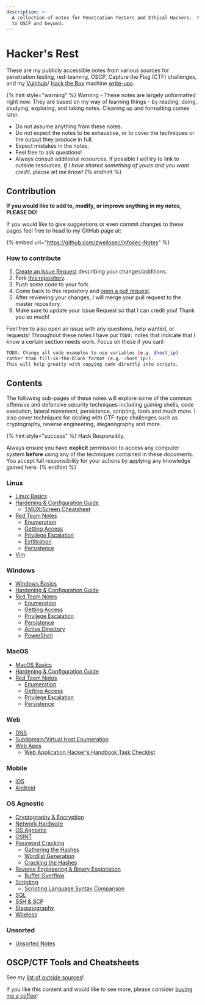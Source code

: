 ```yaml
---
description: >-
  A collection of notes for Penetration Testers and Ethical Hackers.  My journey
  to OSCP and beyond.
---
```


# Hacker's Rest

These are my publicly accessible notes from various sources for penetration testing, red-teaming, OSCP, Capture the Flag (CTF) challenges, and my [Vulnhub](https://www.vulnhub.com/)/ [Hack the Box](https://hackthebox.eu) machine [write-ups](https://zweilosec.github.io/).

{% hint style="warning" %}
Warning - These notes are largely unformatted right now. They are based on my way of learning things - by reading, doing, studying, exploring, and taking notes. Cleaning up and formatting comes later.

* Do not assume anything from these notes.
* Do not expect the notes to be exhaustive, or to cover the techniques or the output they produce in full.
* Expect mistakes in the notes.
* Feel free to ask questions!
* Always consult additional resources. If possible I will try to link to outside resources.  _If I have shared something of yours and you want credit, please let me know!_
{% endhint %}

## Contribution

**If you would like to add to, modify, or improve anything in my notes, PLEASE DO!**

If you would like to give suggestions or even commit changes to these pages feel free to head to my GitHub page at:

{% embed url="https://github.com/zweilosec/Infosec-Notes" %}

### How to contribute

1. [Create an Issue Request](https://github.com/zweilosec/Infosec-Notes/issues) describing your changes/additions.
2. Fork [this repository](https://github.com/zweilosec/Infosec-Notes).
3. Push some code to your fork.
4. Come back to this repository and [open a pull request](https://github.com/zweilosec/Infosec-Notes/pulls).
5. After reviewing your changes, I will merge your pull request to the master repository.
6. Make sure to update your Issue Request so that I can credit you! Thank you so much!

Feel free to also open an issue with any questions, help wanted, or requests!  Throughout these notes I have put `TODO:` notes that indicate that I know a certain section needs work.  Focus on these if you can!

```bash
TODO: Change all code examples to use variables (e.g. $host_ip)
rather than fill-in-the-blank format (e.g. <host_ip>). 
This will help greatly with copying code directly into scripts.
```

## Contents

The following sub-pages of these notes will explore some of the common offensive and defensive security techniques including gaining shells, code execution, lateral movement, persistence, scripting, tools and much more. I also cover techniques for dealing with CTF-type challenges such as cryptography, reverse engineering, steganography and more.

{% hint style="success" %}
Hack Responsibly.

Always ensure you have **explicit** permission to access any computer system **before** using any of the techniques contained in these documents. You accept full responsibility for your actions by applying any knowledge gained here.
{% endhint %}

### Linux

* [Linux Basics](linux-1/linux-basics.md)
* [Hardening & Configuration Guide ](linux-1/linux-hardening/)
  * [TMUX/Screen Cheatsheet](linux-1/linux-hardening/tmux-screen-cheatsheet.md)
* [Red Team Notes](linux-1/linux-redteam/)
  * [Enumeration](linux-1/linux-redteam/enumeration.md)
  * [Getting Access](linux-1/linux-redteam/getting-access.md)
  * [Privilege Escalation](linux-1/linux-redteam/privilege-escalation.md)
  * [Exfiltration](linux-1/linux-redteam/exfiltration.md)
  * [Persistence](linux-1/linux-redteam/persistance.md)
* [Vim](linux-1/vim.md)

### Windows

* [Windows Basics](windows-1/windows-basics.md)
* [Hardening & Configuration Guide](windows-1/windows-hardening.md) &#x20;
* [Red Team Notes](windows-1/windows-redteam/)
  * [Enumeration](windows-1/windows-redteam/enumeration.md)
  * [Getting Access](windows-1/windows-redteam/getting-access.md)
  * [Privilege Escalation](windows-1/windows-redteam/privilege-escalation.md)
  * [Persistence](windows-1/windows-redteam/persistence.md)
  * [Active Directory](windows-1/windows-redteam/active-directory/)
  * [PowerShell](windows-1/powershell.md)

### MacOS

* [MacOS Basics](macos/macos-basics.md)
* [Hardening & Configuration Guide](macos/macos-hardening.md)
* [Red Team Notes](macos/macos-redteam/)
  * [Enumeration](macos/macos-redteam/enumeration.md)
  * [Getting Access](macos/macos-redteam/getting-access.md)
  * [Privilege Escalation](macos/macos-redteam/privilege-escalation.md)
  * [Persistence](macos/macos-redteam/persistence.md)

### Web

* [DNS](web/dns.md)
* [Subdomain/Virtual Host Enumeration](web/web-notes/subdomain-virtual-host-enumeration.md)
* [Web Apps](web/web-notes/)
  * [Web Application Hacker's Handbook Task Checklist](web/web-notes/the-web-application-hackers-handbook.md)

### Mobile

* [iOS](mobile/ios.md)
* [Android](mobile/android.md)

### OS Agnostic

* [Cryptography & Encryption](os-agnostic/password-cracking/)
* [Network Hardware](os-agnostic/network-hardware.md)
* [OS Agnostic](os-agnostic/os\_agnostic.md)
* [OSINT](os-agnostic/osint.md)
* [Password Cracking](os-agnostic/password-cracking/)
  * [Gathering the Hashes](os-agnostic/password-cracking/gathering-the-hashes.md)
  * [Wordlist Generation](os-agnostic/password-cracking/wordlist-manipulation.md)
  * [Cracking the Hashes](os-agnostic/password-cracking/cracking-the-hashes.md)
* [Reverse Engineering & Binary Exploitation](os-agnostic/reverse-engineering-and-binary-exploitation/)
  * [Buffer Overflow](os-agnostic/reverse-engineering-and-binary-exploitation/buffer-overflow.md)
* [Scripting](os-agnostic/scripting/)
  * [Scripting Language Syntax Comparison](os-agnostic/scripting/script-language-comparison.md)
* [SQL](os-agnostic/sql.md)
* [SSH & SCP](os-agnostic/ssh-and-scp.md)
* [Steganography](os-agnostic/steganography.md)
* [Wireless](os-agnostic/wifi.md)

### Unsorted

* [Unsorted Notes](untitled.md)

## OSCP/CTF Tools and Cheatsheets

See my [list of outside sources](tools-cheatsheets.md)!

If you like this content and would like to see more, please consider [buying me a coffee](https://www.buymeacoffee.com/zweilosec)!
